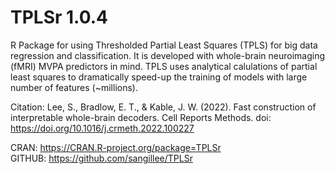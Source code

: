 # TPLSr 1.0.4

R Package for using Thresholded Partial Least Squares (TPLS) for big data regression and classification.
It is developed with whole-brain neuroimaging (fMRI) MVPA predictors in mind. TPLS uses analytical calulations
of partial least squares to dramatically speed-up the training of models with large number of features (~millions).

Citation:
Lee, S., Bradlow, E. T., & Kable, J. W. (2022). Fast construction of interpretable whole-brain decoders. Cell Reports Methods. doi: https://doi.org/10.1016/j.crmeth.2022.100227

CRAN: https://CRAN.R-project.org/package=TPLSr  
GITHUB: https://github.com/sangillee/TPLSr